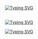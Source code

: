 <br>

<div align="left">
<a href="https://git.io/typing-svg"><img src="https://readme-typing-svg.demolab.com?font=Rubik+Dirt&size=55&pause=1000&color=F72C3F&background=FF20A500&center=true&vCenter=true&width=1000&height=150&lines=RASMIKA+DESHAN+ME" alt="Typing SVG" /></a>   
</p>
<br>

<div align="left">
<a href="https://git.io/typing-svg"><img src="https://readme-typing-svg.demolab.com?font=Rubik+Dirt&size=55&pause=1000&color=52595D&background=C0C6C7&center=true&vCenter=true&width=1000&height=150&lines=MY+WHATSAPP+NUMBER" alt="Typing SVG" /></a>   
</p>
<div align="left">
<a href="https://git.io/typing-svg"><img src="https://readme-typing-svg.demolab.com?font=Rubik+Dirt&size=55&pause=1000&color=52595D&background=C0C6C7&center=true&vCenter=true&width=1000&height=120&lines=wa.me/+94707765200" alt="Typing SVG" /></a>   
</p>
